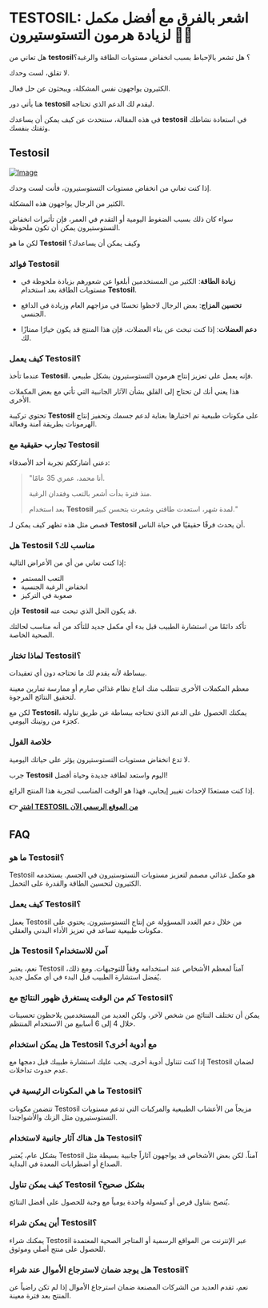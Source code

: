# TESTOSIL: اشعر بالفرق مع أفضل مكمل لزيادة هرمون التستوستيرون 💪✨

هل تعاني من **testosil**؟ هل تشعر بالإحباط بسبب انخفاض مستويات الطاقة والرغبة؟ 

لا تقلق، لست وحدك. 

الكثيرون يواجهون نفس المشكلة، ويبحثون عن حل فعال. 

هنا يأتي دور **testosil** ليقدم لك الدعم الذي تحتاجه. 

في هذه المقالة، سنتحدث عن كيف يمكن أن يساعدك **testosil** في استعادة نشاطك وثقتك بنفسك.

## Testosil

[![Image](https://www2.sellhealth.com/258/testosil_5b_1.png)](https://gchaffi.com/A7p4e4LC)

إذا كنت تعاني من انخفاض مستويات التستوستيرون، فأنت لست وحدك.

الكثير من الرجال يواجهون هذه المشكلة.

سواء كان ذلك بسبب الضغوط اليومية أو التقدم في العمر، فإن تأثيرات انخفاض التستوستيرون يمكن أن تكون ملحوظة.

لكن ما هو **Testosil** وكيف يمكن أن يساعدك؟

### فوائد Testosil

- **زيادة الطاقة**: الكثير من المستخدمين أبلغوا عن شعورهم بزيادة ملحوظة في مستويات الطاقة بعد استخدام **Testosil**.
  
- **تحسين المزاج**: بعض الرجال لاحظوا تحسنًا في مزاجهم العام وزيادة في الدافع الجنسي.

- **دعم العضلات**: إذا كنت تبحث عن بناء العضلات، فإن هذا المنتج قد يكون خيارًا ممتازًا لك.

### كيف يعمل Testosil؟

عندما تأخذ **Testosil**، فإنه يعمل على تعزيز إنتاج هرمون التستوستيرون بشكل طبيعي. 

هذا يعني أنك لن تحتاج إلى القلق بشأن الآثار الجانبية التي تأتي مع بعض المكملات الأخرى.

تحتوي تركيبة **Testosil** على مكونات طبيعية تم اختيارها بعناية لدعم جسمك وتحفيز إنتاج الهرمونات بطريقة آمنة وفعالة.

### تجارب حقيقية مع Testosil

دعني أشارككم تجربة أحد الأصدقاء:

> "أنا محمد، عمري 35 عامًا. 
>
> منذ فترة بدأت أشعر بالتعب وفقدان الرغبة. 
>
> بعد استخدام **Testosil** لمدة شهر، استعدت طاقتي وشعرت بتحسن كبير." 

قصص مثل هذه تظهر كيف يمكن لـ **Testosil** أن يحدث فرقًا حقيقيًا في حياة الناس.

### هل Testosil مناسب لك؟

إذا كنت تعاني من أي من الأعراض التالية:
- التعب المستمر
- انخفاض الرغبة الجنسية
- صعوبة في التركيز

فإن **Testosil** قد يكون الحل الذي تبحث عنه.

تأكد دائمًا من استشارة الطبيب قبل بدء أي مكمل جديد للتأكد من أنه مناسب لحالتك الصحية الخاصة.

### لماذا تختار Testosil؟

ببساطة لأنه يقدم لك ما تحتاجه دون أي تعقيدات. 

معظم المكملات الأخرى تتطلب منك اتباع نظام غذائي صارم أو ممارسة تمارين معينة لتحقيق النتائج المرجوة. 

لكن مع **Testosil**، يمكنك الحصول على الدعم الذي تحتاجه ببساطة عن طريق تناوله كجزء من روتينك اليومي.

### خلاصة القول

لا تدع انخفاض مستويات التستوستيرون يؤثر على حياتك اليومية. 

جرب **Testosil** اليوم واستعد لطاقة جديدة وحياة أفضل!

إذا كنت مستعدًا لإحداث تغيير إيجابي، فهذا هو الوقت المناسب لتجربة هذا المنتج الرائع.



**👉 [اشترِ TESTOSIL من الموقع الرسمي الآن](https://gchaffi.com/A7p4e4LC)**

## FAQ

### ما هو Testosil؟
Testosil هو مكمل غذائي مصمم لتعزيز مستويات التستوستيرون في الجسم. يستخدمه الكثيرون لتحسين الطاقة والقدرة على التحمل.

### كيف يعمل Testosil؟
يعمل Testosil من خلال دعم الغدد المسؤولة عن إنتاج التستوستيرون. يحتوي على مكونات طبيعية تساعد في تعزيز الأداء البدني والعقلي.

### هل Testosil آمن للاستخدام؟
نعم، يعتبر Testosil آمناً لمعظم الأشخاص عند استخدامه وفقاً للتوجيهات. ومع ذلك، يُفضل استشارة الطبيب قبل البدء في أي مكمل جديد.

### كم من الوقت يستغرق ظهور النتائج مع Testosil؟
يمكن أن تختلف النتائج من شخص لآخر، ولكن العديد من المستخدمين يلاحظون تحسينات خلال 4 إلى 6 أسابيع من الاستخدام المنتظم.

### هل يمكن استخدام Testosil مع أدوية أخرى؟
إذا كنت تتناول أدوية أخرى، يجب عليك استشارة طبيبك قبل دمجها مع Testosil لضمان عدم حدوث تداخلات.

### ما هي المكونات الرئيسية في Testosil؟
تتضمن مكونات Testosil مزيجاً من الأعشاب الطبيعية والمركبات التي تدعم مستويات التستوستيرون مثل الزنك والأشواجندا.

### هل هناك آثار جانبية لاستخدام Testosil؟
بشكل عام، يُعتبر Testosil آمناً. لكن بعض الأشخاص قد يواجهون آثاراً جانبية بسيطة مثل الصداع أو اضطرابات المعدة في البداية.

### كيف يمكن تناول Testosil بشكل صحيح؟
يُنصح بتناول قرص أو كبسولة واحدة يومياً مع وجبة للحصول على أفضل النتائج. 

### أين يمكن شراء Testosil؟
يمكنك شراء Testosil عبر الإنترنت من المواقع الرسمية أو المتاجر الصحية المعتمدة للحصول على منتج أصلي وموثوق.

### هل يوجد ضمان لاسترجاع الأموال عند شراء Testosil؟
نعم، تقدم العديد من الشركات المصنعة ضمان استرجاع الأموال إذا لم تكن راضياً عن المنتج بعد فترة معينة.